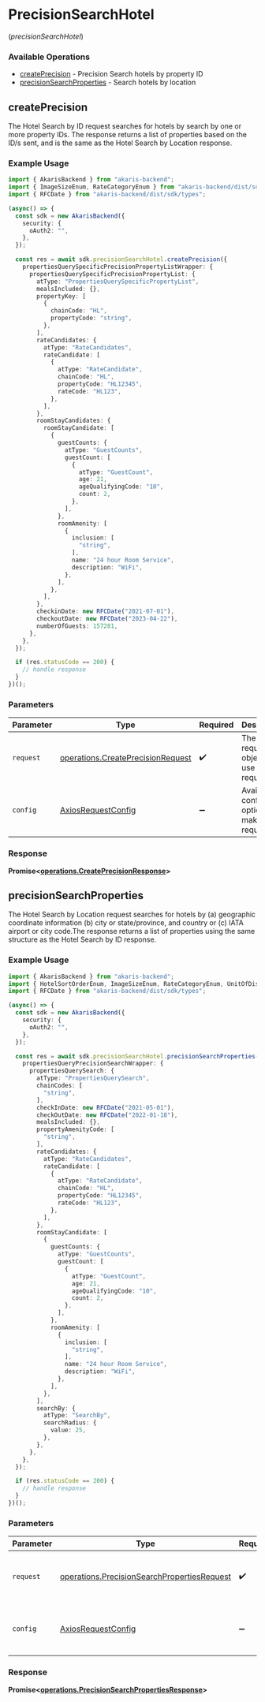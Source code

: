 # PrecisionSearchHotel
(*precisionSearchHotel*)

### Available Operations

* [createPrecision](#createprecision) - Precision Search hotels by property ID
* [precisionSearchProperties](#precisionsearchproperties) - Search hotels by location

## createPrecision

The Hotel Search by ID request searches for hotels by search by one or more property IDs. The response returns a list of properties based on the ID/s sent, and is the same as the Hotel Search by Location response.

### Example Usage

```typescript
import { AkarisBackend } from "akaris-backend";
import { ImageSizeEnum, RateCategoryEnum } from "akaris-backend/dist/sdk/models/shared";
import { RFCDate } from "akaris-backend/dist/sdk/types";

(async() => {
  const sdk = new AkarisBackend({
    security: {
      oAuth2: "",
    },
  });

  const res = await sdk.precisionSearchHotel.createPrecision({
    propertiesQuerySpecificPrecisionPropertyListWrapper: {
      propertiesQuerySpecificPrecisionPropertyList: {
        atType: "PropertiesQuerySpecificPropertyList",
        mealsIncluded: {},
        propertyKey: [
          {
            chainCode: "HL",
            propertyCode: "string",
          },
        ],
        rateCandidates: {
          atType: "RateCandidates",
          rateCandidate: [
            {
              atType: "RateCandidate",
              chainCode: "HL",
              propertyCode: "HL12345",
              rateCode: "HL123",
            },
          ],
        },
        roomStayCandidates: {
          roomStayCandidate: [
            {
              guestCounts: {
                atType: "GuestCounts",
                guestCount: [
                  {
                    atType: "GuestCount",
                    age: 21,
                    ageQualifyingCode: "10",
                    count: 2,
                  },
                ],
              },
              roomAmenity: [
                {
                  inclusion: [
                    "string",
                  ],
                  name: "24 hour Room Service",
                  description: "WiFi",
                },
              ],
            },
          ],
        },
        checkinDate: new RFCDate("2021-07-01"),
        checkoutDate: new RFCDate("2023-04-22"),
        numberOfGuests: 157281,
      },
    },
  });

  if (res.statusCode == 200) {
    // handle response
  }
})();
```

### Parameters

| Parameter                                                                              | Type                                                                                   | Required                                                                               | Description                                                                            |
| -------------------------------------------------------------------------------------- | -------------------------------------------------------------------------------------- | -------------------------------------------------------------------------------------- | -------------------------------------------------------------------------------------- |
| `request`                                                                              | [operations.CreatePrecisionRequest](../../models/operations/createprecisionrequest.md) | :heavy_check_mark:                                                                     | The request object to use for the request.                                             |
| `config`                                                                               | [AxiosRequestConfig](https://axios-http.com/docs/req_config)                           | :heavy_minus_sign:                                                                     | Available config options for making requests.                                          |


### Response

**Promise<[operations.CreatePrecisionResponse](../../models/operations/createprecisionresponse.md)>**


## precisionSearchProperties

The Hotel Search by Location request searches for hotels by (a) geographic coordinate information (b) city or state/province, and country or (c) IATA airport or city code.The response returns a list of properties using the same structure as the Hotel Search by ID response.

### Example Usage

```typescript
import { AkarisBackend } from "akaris-backend";
import { HotelSortOrderEnum, ImageSizeEnum, RateCategoryEnum, UnitOfDistanceEnum } from "akaris-backend/dist/sdk/models/shared";
import { RFCDate } from "akaris-backend/dist/sdk/types";

(async() => {
  const sdk = new AkarisBackend({
    security: {
      oAuth2: "",
    },
  });

  const res = await sdk.precisionSearchHotel.precisionSearchProperties({
    propertiesQueryPrecisionSearchWrapper: {
      propertiesQuerySearch: {
        atType: "PropertiesQuerySearch",
        chainCodes: [
          "string",
        ],
        checkInDate: new RFCDate("2021-05-01"),
        checkOutDate: new RFCDate("2022-01-18"),
        mealsIncluded: {},
        propertyAmenityCode: [
          "string",
        ],
        rateCandidates: {
          atType: "RateCandidates",
          rateCandidate: [
            {
              atType: "RateCandidate",
              chainCode: "HL",
              propertyCode: "HL12345",
              rateCode: "HL123",
            },
          ],
        },
        roomStayCandidate: [
          {
            guestCounts: {
              atType: "GuestCounts",
              guestCount: [
                {
                  atType: "GuestCount",
                  age: 21,
                  ageQualifyingCode: "10",
                  count: 2,
                },
              ],
            },
            roomAmenity: [
              {
                inclusion: [
                  "string",
                ],
                name: "24 hour Room Service",
                description: "WiFi",
              },
            ],
          },
        ],
        searchBy: {
          atType: "SearchBy",
          searchRadius: {
            value: 25,
          },
        },
      },
    },
  });

  if (res.statusCode == 200) {
    // handle response
  }
})();
```

### Parameters

| Parameter                                                                                                  | Type                                                                                                       | Required                                                                                                   | Description                                                                                                |
| ---------------------------------------------------------------------------------------------------------- | ---------------------------------------------------------------------------------------------------------- | ---------------------------------------------------------------------------------------------------------- | ---------------------------------------------------------------------------------------------------------- |
| `request`                                                                                                  | [operations.PrecisionSearchPropertiesRequest](../../models/operations/precisionsearchpropertiesrequest.md) | :heavy_check_mark:                                                                                         | The request object to use for the request.                                                                 |
| `config`                                                                                                   | [AxiosRequestConfig](https://axios-http.com/docs/req_config)                                               | :heavy_minus_sign:                                                                                         | Available config options for making requests.                                                              |


### Response

**Promise<[operations.PrecisionSearchPropertiesResponse](../../models/operations/precisionsearchpropertiesresponse.md)>**

